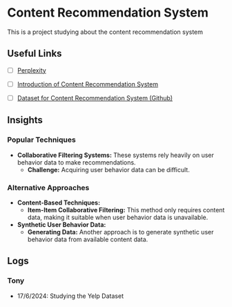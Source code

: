 # Content Recommendation System
This is a project studying about the content recommendation system


## Useful Links
- [ ] [Perplexity](https://www.perplexity.ai/collections/Content-Recommendation-FYP-r8AxwOpsSAyDXFh7Np00lg)
- [ ] [Introduction of Content Recommendation System](https://slogix.in/phd-research-topics-in-recommender-systems-based-on-deep-learning/)
- [ ] [Dataset for Content Recommendation System (Github)](https://github.com/RUCAIBox/RecSysDatasets)


## Insights
### Popular Techniques
- **Collaborative Filtering Systems:** These systems rely heavily on user behavior data to make recommendations. 
  - **Challenge:** Acquiring user behavior data can be difficult.
  
### Alternative Approaches
- **Content-Based Techniques:**
  - **Item-Item Collaborative Filtering:** This method only requires content data, making it suitable when user behavior data is unavailable.
- **Synthetic User Behavior Data:**
  - **Generating Data:** Another approach is to generate synthetic user behavior data from available content data.

## Logs
### Tony
- 17/6/2024: Studying the Yelp Dataset